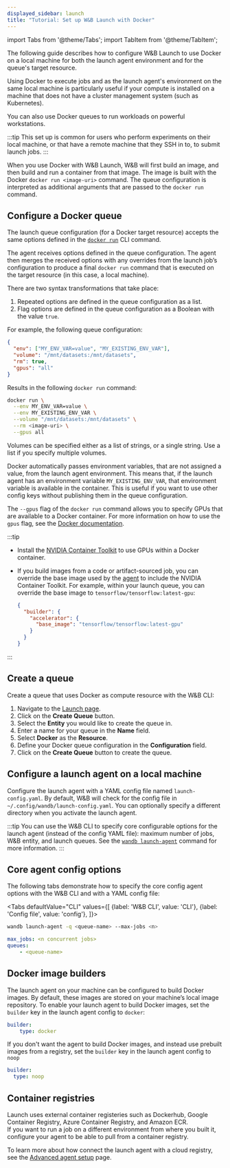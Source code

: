 ```yaml
---
displayed_sidebar: launch
title: "Tutorial: Set up W&B Launch with Docker"
---
```

import Tabs from '@theme/Tabs';
import TabItem from '@theme/TabItem';

The following guide describes how to configure W&B Launch to use Docker on a local machine for both the launch agent environment and for the queue's target resource.

Using Docker to execute jobs and as the launch agent's environment on the same local machine is particularly useful if your compute is installed on a machine that does not have a cluster management system (such as Kubernetes).

You can also use Docker queues to run workloads on powerful workstations.

:::tip
This set up is common for users who perform experiments on their local machine, or that have a remote machine that they SSH in to, to submit launch jobs.
:::

When you use Docker with W&B Launch, W&B will first build an image, and then build and run a container from that image. The image is built with the Docker `docker run <image-uri>` command. The queue configuration is interpreted as additional arguments that are passed to the `docker run` command.

<!-- Future: Insert diagram -->

## Configure a Docker queue

<!-- The launch queue configuration for a Docker target compute resource accepts the same options defined for the [docker run command](https://www.notion.so/Set-up-for-Docker-e784819393af47e3bba43c648abc67cb?pvs=21). W&B Launch will take the launch queue's configuration you define and reformat it execute the `docker run` command. There are two transformations that take place: -->

The launch queue configuration (for a Docker target resource) accepts the same options defined in the [`docker run`](../../ref/cli/wandb-docker-run.md) CLI command.

The agent receives options defined in the queue configuration. The agent then merges the received options with any overrides from the launch job’s configuration to produce a final `docker run` command that is executed on the target resource (in this case, a local machine).

There are two syntax transformations that take place:

1. Repeated options are defined in the queue configuration as a list.
2. Flag options are defined in the queue configuration as a Boolean with the value `true`.

For example, the following queue configuration:

```json
{
  "env": ["MY_ENV_VAR=value", "MY_EXISTING_ENV_VAR"],
  "volume": "/mnt/datasets:/mnt/datasets",
  "rm": true,
  "gpus": "all"
}
```

Results in the following `docker run` command:

```bash
docker run \
  --env MY_ENV_VAR=value \
  --env MY_EXISTING_ENV_VAR \
  --volume "/mnt/datasets:/mnt/datasets" \
  --rm <image-uri> \
  --gpus all
```

Volumes can be specified either as a list of strings, or a single string. Use a list if you specify multiple volumes.

Docker automatically passes environment variables, that are not assigned a value, from the launch agent environment. This means that, if the launch agent has an environment variable `MY_EXISTING_ENV_VAR`, that environment variable is available in the container. This is useful if you want to use other config keys without publishing them in the queue configuration.

The `--gpus` flag of the `docker run` command allows you to specify GPUs that are available to a Docker container. For more information on how to use the `gpus` flag, see the [Docker documentation](https://docs.docker.com/config/containers/resource_constraints/#gpu).


:::tip
* Install the [NVIDIA Container Toolkit](https://docs.nvidia.com/datacenter/cloud-native/container-toolkit/install-guide.html#docker) to use GPUs within a Docker container.
* If you build images from a code or artifact-sourced job, you can override the base image used by the [agent](#configure-a-launch-agent-on-a-local-machine) to include the NVIDIA Container Toolkit.
  For example, within your launch queue, you can override the base image to `tensorflow/tensorflow:latest-gpu`:

  ```json
  {
    "builder": {
      "accelerator": {
        "base_image": "tensorflow/tensorflow:latest-gpu"
      }
    }
  }
  ```
:::




## Create a queue

Create a queue that uses Docker as compute resource with the W&B CLI:

1. Navigate to the [Launch page](https://wandb.ai/launch).
2. Click on the **Create Queue** button.
3. Select the **Entity** you would like to create the queue in.
4. Enter a name for your queue in the **Name** field.
5. Select **Docker** as the **Resource**.
6. Define your Docker queue configuration in the **Configuration** field.
7. Click on the **Create Queue** button to create the queue.

## Configure a launch agent on a local machine

Configure the launch agent with a YAML config file named `launch-config.yaml`. By default, W&B will check for the config file in `~/.config/wandb/launch-config.yaml`. You can optionally specify a different directory when you activate the launch agent.

:::tip
You can use the W&B CLI to specify core configurable options for the launch agent (instead of the config YAML file): maximum number of jobs, W&B entity, and launch queues. See the [`wandb launch-agent`](../../ref/cli/wandb-launch-agent.md) command for more information.
:::


## Core agent config options

The following tabs demonstrate how to specify the core config agent options with the W&B CLI and with a YAML config file:

<Tabs
defaultValue="CLI"
values={[
{label: 'W&B CLI', value: 'CLI'},
{label: 'Config file', value: 'config'},
]}>
<TabItem value="CLI">

```bash
wandb launch-agent -q <queue-name> --max-jobs <n>
```

  </TabItem>
  <TabItem value="config">

```yaml title="launch-config.yaml"
max_jobs: <n concurrent jobs>
queues:
	- <queue-name>
```

  </TabItem>
</Tabs>

## Docker image builders

The launch agent on your machine can be configured to build Docker images. By default, these images are stored on your machine’s local image repository. To enable your launch agent to build Docker images, set the `builder` key in the launch agent config to `docker`:

```yaml title="launch-config.yaml"
builder:
	type: docker
```

If you don't want the agent to build Docker images, and instead use prebuilt images from a registry, set the `builder` key in the launch agent config to `noop`

```yaml title="launch-config.yaml"
builder:
  type: noop
```

## Container registries

Launch uses external container registeries such as Dockerhub, Google Container Registry, Azure Container Registry, and Amazon ECR.  
If you want to run a job on a different environment from where you built it, configure your agent to be able to pull from a container registry. 


To learn more about how connect the launch agent with a cloud registry, see the [Advanced agent setup](./setup-agent-advanced.md#agent-configuration) page.
